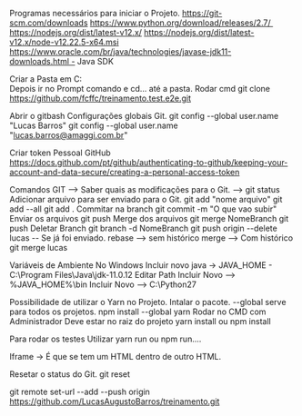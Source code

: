 Programas necessários para iniciar o Projeto.
https://git-scm.com/downloads
https://www.python.org/download/releases/2.7/ 
https://nodejs.org/dist/latest-v12.x/
https://nodejs.org/dist/latest-v12.x/node-v12.22.5-x64.msi
https://www.oracle.com/br/java/technologies/javase-jdk11-downloads.html - Java SDK

Criar a Pasta em C:\
Depois ir no Prompt comando e cd... até a pasta.
Rodar
cmd git clone https://github.com/fcffc/treinamento.test.e2e.git

Abrir o gitbash
Configurações globais Git.
git config --global user.name "Lucas Barros"
git config --global user.name "lucas.barros@amaggi.com.br"

Criar token Pessoal GitHub
https://docs.github.com/pt/github/authenticating-to-github/keeping-your-account-and-data-secure/creating-a-personal-access-token


Comandos GIT --> 
Saber quais as modificações para o Git. 
	--> git status
Adicionar arquivo para ser enviado para o Git.
	git add "nome arquivo"
	git add --all
	git add .
Commitar na branch
	git commit -m "O que vao subir"
Enviar os arquivos 
	git push
Merge dos arquivos
	git merge NomeBranch
	git push
Deletar Branch
	git branch -d NomeBranch
	git push origin --delete lucas -- Se já foi enviado.
rebase --> sem histórico
merge --> Com histórico  git merge lucas

Variáveis de Ambiente No Windows
	Incluir novo
		java -> JAVA_HOME - C:\Program Files\Java\jdk-11.0.12
	Editar Path
		Incluir Novo --> %JAVA_HOME%\bin
		Incluir Novo --> C:\Python27

Possibilidade de utilizar o Yarn no Projeto. Intalar o pacote.  --global serve para todos os projetos.
	npm install --global yarn
Rodar no CMD com Administrador
	Deve estar no raiz do projeto
		yarn install ou npm install

Para rodar os testes Utilizar 
	yarn run ou npm run....

Iframe -> É que se tem um HTML dentro de outro HTML.

Resetar o status do Git.
	git reset
	
git remote set-url --add --push origin https://github.com/LucasAugustoBarros/treinamento.git
